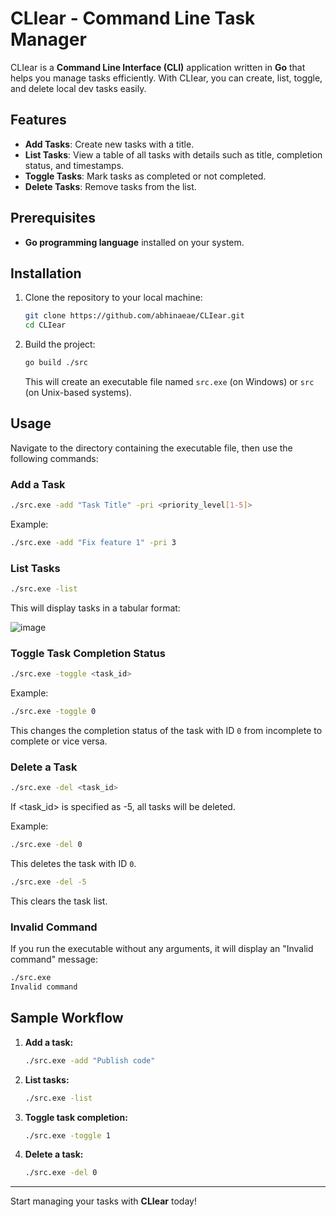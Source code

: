 # CLIear - Command Line Task Manager

CLIear is a **Command Line Interface (CLI)** application written in **Go** that helps you manage tasks efficiently. With CLIear, you can create, list, toggle, and delete local dev tasks easily.

## Features
- **Add Tasks**: Create new tasks with a title.
- **List Tasks**: View a table of all tasks with details such as title, completion status, and timestamps.
- **Toggle Tasks**: Mark tasks as completed or not completed.
- **Delete Tasks**: Remove tasks from the list.

## Prerequisites
- **Go programming language** installed on your system.

## Installation
1. Clone the repository to your local machine:
   ```bash
   git clone https://github.com/abhinaeae/CLIear.git
   cd CLIear
   ```
2. Build the project:
   ```bash
   go build ./src
   ```
   This will create an executable file named `src.exe` (on Windows) or `src` (on Unix-based systems).

## Usage
Navigate to the directory containing the executable file, then use the following commands:

### Add a Task
```bash
./src.exe -add "Task Title" -pri <priority_level[1-5]>
```
Example:
```bash
./src.exe -add "Fix feature 1" -pri 3
```

### List Tasks
```bash
./src.exe -list
```
This will display tasks in a tabular format:

![image](https://github.com/user-attachments/assets/97e2ab86-ac61-4295-81ec-9c34ae7a7809)


### Toggle Task Completion Status
```bash
./src.exe -toggle <task_id>
```
Example:
```bash
./src.exe -toggle 0
```
This changes the completion status of the task with ID `0` from incomplete to complete or vice versa.

### Delete a Task
```bash
./src.exe -del <task_id>
```

If <task_id> is specified as -5, all tasks will be deleted.

Example:
```bash
./src.exe -del 0
```
This deletes the task with ID `0`.

```bash
./src.exe -del -5
```
This clears the task list.

### Invalid Command
If you run the executable without any arguments, it will display an "Invalid command" message:
```bash
./src.exe
Invalid command
```

## Sample Workflow
1. **Add a task:**
   ```bash
   ./src.exe -add "Publish code"
   ```
2. **List tasks:**
   ```bash
   ./src.exe -list
   ```
3. **Toggle task completion:**
   ```bash
   ./src.exe -toggle 1
   ```
4. **Delete a task:**
   ```bash
   ./src.exe -del 0
   ```
---
Start managing your tasks with **CLIear** today!

